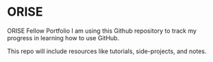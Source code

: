 # ORISE
ORISE Fellow Portfolio
I am using this Github repository to track my progress in learning how to use GitHub. 

This repo will include resources like tutorials, side-projects, and notes.

